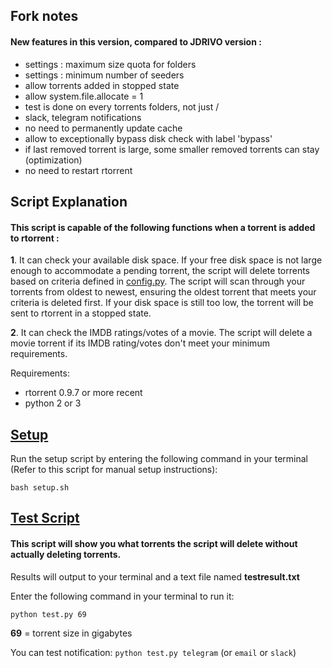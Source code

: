 ## Fork notes

#### New features in this version, compared to JDRIVO version :

- settings : maximum size quota for folders
- settings : minimum number of seeders
- allow torrents added in stopped state
- allow system.file.allocate = 1
- test is done on every torrents folders, not just /
- slack, telegram notifications
- no need to permanently update cache
- allow to exceptionally bypass disk check with label 'bypass'
- if last removed torrent is large, some smaller removed torrents can stay (optimization)
- no need to restart rtorrent

## Script Explanation

#### This script is capable of the following functions when a torrent is added to rtorrent :

**1**. It can check your available disk space. If your free disk space is not large enough to accommodate a pending torrent, the script will delete torrents based on criteria defined in [config.py](https://github.com/twolaw/RTORRENT-IMDB-DISK-CHECKER/blob/master/config.py). The script will scan through your torrents from oldest to newest, ensuring the oldest torrent that meets your criteria is deleted first. If your disk space is still too low, the torrent will be sent to rtorrent in a stopped state.	

**2**. It can check the IMDB ratings/votes of a movie. The script will delete a movie torrent if its IMDB rating/votes don't meet your minimum requirements.

Requirements:
- rtorrent 0.9.7 or more recent
- python 2 or 3

## [Setup](https://github.com/twolaw/RTORRENT-IMDB-DISK-CHECKER/blob/master/setup.sh)

Run the setup script by entering the following command in your terminal (Refer to this script for manual setup instructions):

`bash setup.sh`

## [Test Script](https://github.com/twolaw/RTORRENT-IMDB-DISK-CHECKER/blob/master/test.py)

#### This script will show you what torrents the script will delete without actually deleting torrents.

Results will output to your terminal and a text file named **testresult.txt**

Enter the following command in your terminal to run it:

`python test.py 69`

**69** = torrent size in gigabytes

You can test notification:
`python test.py telegram` (or `email` or `slack`)
